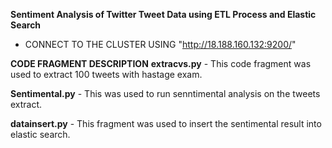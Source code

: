 **Sentiment Analysis of Twitter Tweet Data using ETL Process and Elastic Search**

* CONNECT TO THE CLUSTER USING "http://18.188.160.132:9200/"

**CODE FRAGMENT DESCRIPTION**
**extracvs.py** - This code fragment was used to extract 100 tweets with hastage exam.

**Sentimental.py** - This was used to run senntimental analysis on the tweets extract.

**datainsert.py** - This fragment was used to insert the sentimental result into elastic search.



